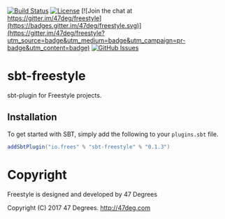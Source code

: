 
[comment]: # (Start Badges)

[![Build Status](https://travis-ci.org/frees-io/sbt-freestyle.svg?branch=master)](https://travis-ci.org/frees-io/sbt-freestyle) [![License](https://img.shields.io/badge/license-Apache%202-blue.svg)](https://raw.githubusercontent.com/frees-io/sbt-freestyle/master/LICENSE) [![Join the chat at https://gitter.im/47deg/freestyle](https://badges.gitter.im/47deg/freestyle.svg)](https://gitter.im/47deg/freestyle?utm_source=badge&utm_medium=badge&utm_campaign=pr-badge&utm_content=badge) [![GitHub Issues](https://img.shields.io/github/issues/frees-io/sbt-freestyle.svg)](https://github.com/frees-io/sbt-freestyle/issues)

[comment]: # (End Badges)

# sbt-freestyle

sbt-plugin for Freestyle projects.

## Installation

To get started with SBT, simply add the following to your `plugins.sbt` file.

[comment]: # (Start Replace)

```scala
addSbtPlugin("io.frees" % "sbt-freestyle" % "0.1.3")
```

[comment]: # (Start Copyright)
# Copyright

Freestyle is designed and developed by 47 Degrees

Copyright (C) 2017 47 Degrees. <http://47deg.com>

[comment]: # (End Copyright)
